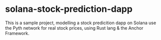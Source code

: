 # solana-stock-prediction-dapp

This is a sample project, modelling a stock predicition dapp on Solana use the Pyth network for real stock prices, using Rust lang & the Anchor Framework.
